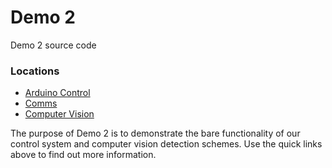 # Demo 2
Demo 2 source code
### Locations
- [Arduino Control](src/Arduino/)
- [Comms](src/Comms/)
- [Computer Vision](src/Finder)

The purpose of Demo 2 is to demonstrate the bare functionality of our control system and computer vision detection schemes. Use the quick links above to find out more information.
